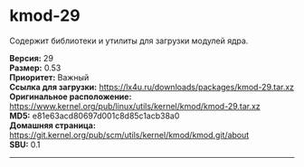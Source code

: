 # kmod-29

Содержит библиотеки и утилиты для загрузки модулей ядра.

**Версия:** 29
<br />
**Размер:** 0.53
<br />
**Приоритет:** Важный
<br />
**Ссылка для загрузки:** https://lx4u.ru/downloads/packages/kmod-29.tar.xz
<br />
**Оригинальное расположение:** https://www.kernel.org/pub/linux/utils/kernel/kmod/kmod-29.tar.xz
<br />
**MD5:** e81e63acd80697d001c8d85c1acb38a0
<br />
**Домашняя страница:** https://git.kernel.org/pub/scm/utils/kernel/kmod/kmod.git/about
        <br />**SBU:** 0.1

***
            